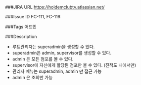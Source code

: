 
###JIRA URL
https://holdemclubtv.atlassian.net/

###Issue ID
FC-111, FC-116

###Tags
어드민

###Description
- 루트관리자는 superadmin을 생성할 수 있다.
- superadmin은 admin, supervisor를 생성할 수 있다.
- admin 은 모든 점포를 볼 수 있다.
- supervisor에 자신에게 할당된 점포만 볼 수 있다. (진척도 내에서만)
- 관리자 메뉴는 superadmin, admin 만 접근 가능
- admin 은 조회만 가능